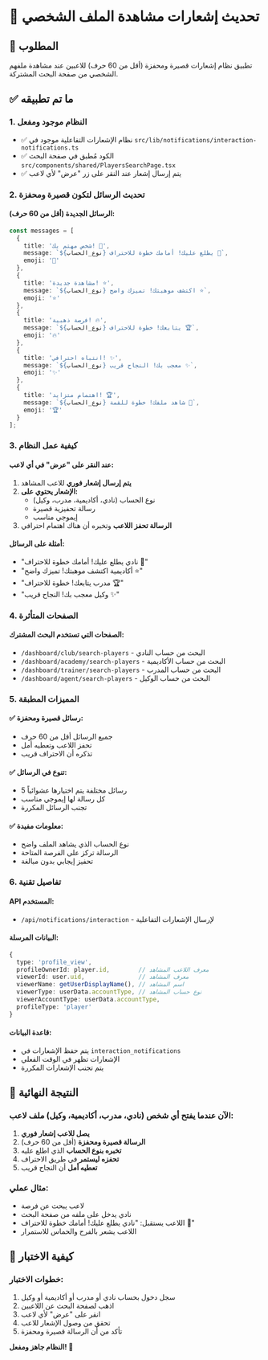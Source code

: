 # 🔔 تحديث إشعارات مشاهدة الملف الشخصي

## 🎯 **المطلوب**
تطبيق نظام إشعارات قصيرة ومحفزة (أقل من 60 حرف) للاعبين عند مشاهدة ملفهم الشخصي من صفحة البحث المشتركة.

## ✅ **ما تم تطبيقه**

### **1. النظام موجود ومفعل**
- ✅ نظام الإشعارات التفاعلية موجود في `src/lib/notifications/interaction-notifications.ts`
- ✅ الكود مُطبق في صفحة البحث `src/components/shared/PlayersSearchPage.tsx`
- ✅ يتم إرسال إشعار عند النقر على زر "عرض" لأي لاعب

### **2. تحديث الرسائل لتكون قصيرة ومحفزة**

#### **الرسائل الجديدة (أقل من 60 حرف):**

```typescript
const messages = [
  {
    title: 'شخص مهتم بك! 👀',
    message: `${نوع_الحساب} يطلع عليك! أمامك خطوة للاحتراف 🚀`,
    emoji: '👀'
  },
  {
    title: 'مشاهدة جديدة! ⭐',
    message: `${نوع_الحساب} اكتشف موهبتك! تميزك واضح ⭐`,
    emoji: '⭐'
  },
  {
    title: 'فرصة ذهبية! 🔥',
    message: `${نوع_الحساب} يتابعك! خطوة للاحتراف 🏆`,
    emoji: '🔥'
  },
  {
    title: 'انتباه احترافي! ✨',
    message: `${نوع_الحساب} معجب بك! النجاح قريب ✨`,
    emoji: '✨'
  },
  {
    title: 'اهتمام متزايد! 🏆',
    message: `${نوع_الحساب} شاهد ملفك! خطوة للقمة 🚀`,
    emoji: '🏆'
  }
];
```

### **3. كيفية عمل النظام**

#### **عند النقر على "عرض" في أي لاعب:**
1. **يتم إرسال إشعار فوري** للاعب المشاهد
2. **الإشعار يحتوي على:**
   - نوع الحساب (نادي، أكاديمية، مدرب، وكيل)
   - رسالة تحفيزية قصيرة
   - إيموجي مناسب
3. **الرسالة تحفز اللاعب** وتخبره أن هناك اهتمام احترافي

#### **أمثلة على الرسائل:**
- "نادي يطلع عليك! أمامك خطوة للاحتراف 🚀"
- "أكاديمية اكتشف موهبتك! تميزك واضح ⭐"
- "مدرب يتابعك! خطوة للاحتراف 🏆"
- "وكيل معجب بك! النجاح قريب ✨"

### **4. الصفحات المتأثرة**

#### **الصفحات التي تستخدم البحث المشترك:**
- `/dashboard/club/search-players` - البحث من حساب النادي
- `/dashboard/academy/search-players` - البحث من حساب الأكاديمية  
- `/dashboard/trainer/search-players` - البحث من حساب المدرب
- `/dashboard/agent/search-players` - البحث من حساب الوكيل

### **5. المميزات المطبقة**

#### **✅ رسائل قصيرة ومحفزة:**
- جميع الرسائل أقل من 60 حرف
- تحفز اللاعب وتعطيه أمل
- تذكره أن الاحتراف قريب

#### **✅ تنوع في الرسائل:**
- 5 رسائل مختلفة يتم اختيارها عشوائياً
- كل رسالة لها إيموجي مناسب
- تجنب الرسائل المكررة

#### **✅ معلومات مفيدة:**
- نوع الحساب الذي يشاهد الملف واضح
- الرسالة تركز على الفرصة المتاحة
- تحفيز إيجابي بدون مبالغة

### **6. تفاصيل تقنية**

#### **API المستخدم:**
- `/api/notifications/interaction` - لإرسال الإشعارات التفاعلية

#### **البيانات المرسلة:**
```typescript
{
  type: 'profile_view',
  profileOwnerId: player.id,        // معرف اللاعب المشاهد
  viewerId: user.uid,               // معرف المشاهد
  viewerName: getUserDisplayName(), // اسم المشاهد
  viewerType: userData.accountType, // نوع حساب المشاهد
  viewerAccountType: userData.accountType,
  profileType: 'player'
}
```

#### **قاعدة البيانات:**
- يتم حفظ الإشعارات في `interaction_notifications`
- الإشعارات تظهر في الوقت الفعلي
- يتم تجنب الإشعارات المكررة

## 🎉 **النتيجة النهائية**

### **الآن عندما يفتح أي شخص (نادي، مدرب، أكاديمية، وكيل) ملف لاعب:**
1. **يصل للاعب إشعار فوري** 
2. **الرسالة قصيرة ومحفزة** (أقل من 60 حرف)
3. **تخبره بنوع الحساب** الذي اطلع عليه
4. **تحفزه ليستمر** في طريق الاحتراف
5. **تعطيه أمل** أن النجاح قريب

### **مثال عملي:**
- لاعب يبحث عن فرصة
- نادي يدخل على ملفه من صفحة البحث
- اللاعب يستقبل: "نادي يطلع عليك! أمامك خطوة للاحتراف 🚀"
- اللاعب يشعر بالفرح والحماس للاستمرار

## 🔧 **كيفية الاختبار**

### **خطوات الاختبار:**
1. سجل دخول بحساب نادي أو مدرب أو أكاديمية أو وكيل
2. اذهب لصفحة البحث عن اللاعبين
3. انقر على "عرض" لأي لاعب
4. تحقق من وصول الإشعار للاعب
5. تأكد من أن الرسالة قصيرة ومحفزة

**النظام جاهز ومفعل! 🎯** 
